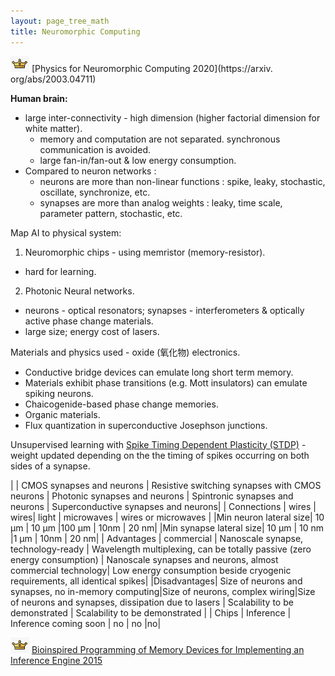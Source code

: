 ```yaml
---
layout: page_tree_math
title: Neuromorphic Computing
---
```


<img src="/assets/img/paperread/chrown0.png" height="25"/> [Physics for Neuromorphic Computing 2020](https://arxiv. org/abs/2003.04711)

**Human brain:**
* large inter-connectivity - high dimension (higher factorial dimension for white matter).
  * memory and computation are not separated. synchronous communication is avoided.
  * large fan-in/fan-out & low energy consumption.
* Compared to neuron networks :
  * neurons are more than non-linear functions : spike, leaky, stochastic, oscillate, synchronize, etc.
  * synapses are more than analog weights : leaky, time scale, parameter pattern, stochastic, etc.

Map AI to  physical system:
1. Neuromorphic chips - using memristor (memory-resistor).
  * hard for learning.
2. Photonic Neural networks.
  * neurons - optical resonators; synapses - interferometers & optically active phase change materials.
  * large size; energy cost of lasers.  

Materials and physics used - oxide (氧化物) electronics.
* Conductive bridge devices can emulate long short term memory.
* Materials exhibit phase transitions (e.g. Mott insulators) can emulate spiking neurons.
* Chaicogenide-based phase change memories.
* Organic materials.
* Flux quantization in superconductive Josephson junctions.

Unsupervised learning with [Spike Timing Dependent Plasticity (STDP)](#STDP) - weight updated depending on the the timing of spikes occurring on both sides of a synapse.

|   | CMOS synapses and neurons | Resistive switching synapses with CMOS neurons | Photonic synapses and neurons | Spintronic synapses and neurons | Superconductive synapses and neurons|
| Connections | wires | wires| light | microwaves | wires or microwaves |
|Min neuron lateral size| 10 µm | 10 µm |100 µm | 10nm | 20 nm|
|Min synapse lateral size| 10 µm | 10 nm |1 µm | 10nm | 20 nm|
| Advantages | commercial | Nanoscale synapse, technology-ready | Wavelength multiplexing, can be totally passive (zero energy consumption) | Nanoscale synapses and neurons, almost commercial technology| Low energy consumption beside cryogenic requirements, all identical spikes|
|Disadvantages| Size of neurons and synapses, no in-memory computing|Size of neurons, complex wiring|Size of neurons and synapses, dissipation due to lasers | Scalability to be demonstrated | Scalability to be demonstrated |
| Chips | Inference | Inference coming soon | no | no |no|

<a name="STDP"></a>
<img src="/assets/img/paperread/chrown0.png" height="25"/> [Bioinspired Programming of Memory Devices for Implementing an Inference Engine 2015](https://hal.science/hal-01822199/document)
